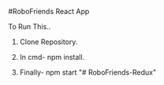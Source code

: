#RoboFriends React App

To Run This..


1. Clone Repository.

2. In cmd- npm install.

3. Finally- npm start
"# RoboFriends-Redux" 
